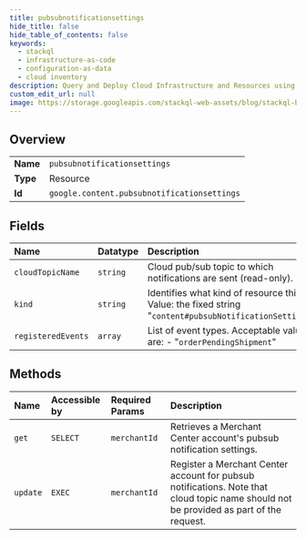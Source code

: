 ```yaml
---
title: pubsubnotificationsettings
hide_title: false
hide_table_of_contents: false
keywords:
  - stackql
  - infrastructure-as-code
  - configuration-as-data
  - cloud inventory
description: Query and Deploy Cloud Infrastructure and Resources using SQL
custom_edit_url: null
image: https://storage.googleapis.com/stackql-web-assets/blog/stackql-blog-post-featured-image.png
---
```

  
    

## Overview
<table><tbody>
<tr><td><b>Name</b></td><td><code>pubsubnotificationsettings</code></td></tr>
<tr><td><b>Type</b></td><td>Resource</td></tr>
<tr><td><b>Id</b></td><td><code>google.content.pubsubnotificationsettings</code></td></tr>
</tbody></table>

## Fields
| Name | Datatype | Description |
|:-----|:---------|:------------|
| `cloudTopicName` | `string` | Cloud pub/sub topic to which notifications are sent (read-only). |
| `kind` | `string` | Identifies what kind of resource this is. Value: the fixed string "`content#pubsubNotificationSettings`" |
| `registeredEvents` | `array` | List of event types. Acceptable values are: - "`orderPendingShipment`"  |
## Methods
| Name | Accessible by | Required Params | Description |
|:-----|:--------------|:----------------|:------------|
| `get` | `SELECT` | `merchantId` | Retrieves a Merchant Center account's pubsub notification settings. |
| `update` | `EXEC` | `merchantId` | Register a Merchant Center account for pubsub notifications. Note that cloud topic name should not be provided as part of the request. |
